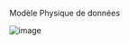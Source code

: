 Modèle Physique de données 

![image](https://github.com/user-attachments/assets/1398b61d-0969-4f0e-9289-257d68134be3)

